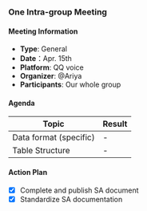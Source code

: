 ### One Intra-group Meeting

#### Meeting Information
- **Type**: General
- **Date**：Apr. 15th
- **Platform**: QQ voice
- **Organizer**: @Ariya
- **Participants**: Our whole group

#### Agenda
|Topic|Result|
|-|-|
|Data format (specific)|-|
|Table Structure|-|

#### Action Plan
- [x] Complete and publish SA document
- [x] Standardize SA documentation
